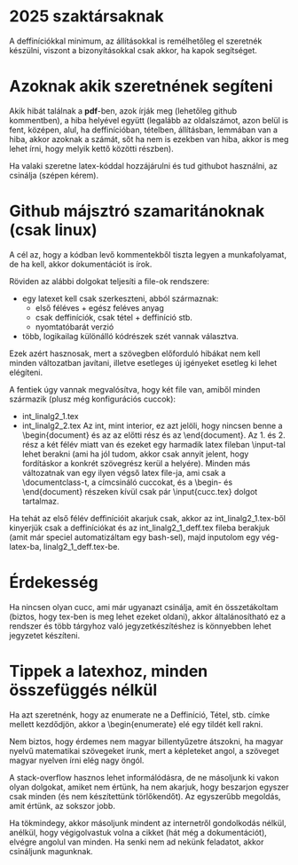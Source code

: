 # 2025 szaktársaknak

A deffiníciókkal minimum, az állításokkal is remélhetőleg el szeretnék
készülni, viszont a bizonyításokkal csak akkor, ha kapok segítséget.

# Azoknak akik szeretnének segíteni

Akik hibát találnak a **pdf**-ben, azok írják meg (lehetőleg github
kommentben), a hiba helyével együtt (legalább az oldalszámot, azon belül is
fent, középen, alul, ha deffinícióban, tételben, állításban, lemmában van a
hiba, akkor azoknak a számát, sőt ha nem is ezekben van hiba, akkor is meg
lehet írni, hogy melyik kettő közötti részben).

Ha valaki szeretne latex-kóddal hozzájárulni és tud githubot használni, az
csinálja (szépen kérem).

# Github májsztró szamaritánoknak (csak linux)

A cél az, hogy a kódban levő kommentekből tiszta legyen a munkafolyamat, de
ha kell, akkor dokumentációt is írok.

Röviden az alábbi dolgokat teljesíti a file-ok rendszere:
- egy latexet kell csak szerkeszteni, abból származnak:
	- első féléves + egész feléves anyag
	- csak deffiníciók, csak tétel + deffiníció stb.
	- nyomtatóbarát verzió
- több, logikailag különálló kódrészek szét vannak választva.

Ezek azért hasznosak, mert a szövegben előforduló hibákat nem kell minden
változatban javítani, illetve esetleges új igényeket esetleg ki lehet
elégíteni.

A fentiek úgy vannak megvalósítva, hogy két file van, amiből minden
származik (plusz még konfigurációs cuccok):
 - int_linalg2_1.tex
 - int_linalg2_2.tex
Az int, mint interior, ez azt jelöli, hogy nincsen benne a \begin{document}
és az az előtti rész és az \end{document}. Az 1. és 2. rész a két félév
miatt van és ezeket egy harmadik latex fileban \input-tal lehet berakni (ami
ha jól tudom, akkor csak annyit jelent, hogy fordításkor a konkrét
szövegrész kerül a helyére). Minden más változatnak van egy ilyen végső
latex file-ja, ami csak a \documentclass-t, a címcsináló cuccokat, és a
\begin- és \end{document} részeken kívül csak pár \input{cucc.tex} dolgot
tartalmaz.

Ha tehát az első félév deffinícióit akarjuk csak, akkor az
int_linalg2_1.tex-ből kinyerjük csak a deffiníciókat és az
int_linalg2_1_deff.tex fileba berakjuk (amit már speciel automatizáltam egy
bash-sel), majd inputolom egy vég-latex-ba, linalg2_1_deff.tex-be.

# Érdekesség

Ha nincsen olyan cucc, ami már ugyanazt csinálja, amit én összetákoltam
(biztos, hogy tex-ben is meg lehet ezeket oldani), akkor általánosítható ez
a rendszer és több tárgyhoz való jegyzetkészítéshez is könnyebben lehet
jegyzetet készíteni.

# Tippek a latexhoz, minden összefüggés nélkül

Ha azt szeretnénk, hogy az enumerate ne a Deffiníció, Tétel, stb. címke
mellett kezdődjön, akkor a \begin{enumerate} elé egy tildét kell rakni.

Nem biztos, hogy érdemes nem magyar billentyűzetre átszokni, ha magyar
nyelvű matematikai szövegeket írunk, mert a képleteket angol, a szöveget
magyar nyelven írni elég nagy öngól.

A stack-overflow hasznos lehet informálódásra, de ne másoljunk ki vakon
olyan dolgokat, amiket nem értünk, ha nem akarjuk, hogy beszarjon egyszer
csak minden (és nem készítettünk törlőkendőt). Az egyszerűbb megoldás, amit
értünk, az sokszor jobb.

Ha tökmindegy, akkor másoljunk mindent az internetről gondolkodás nélkül,
anélkül, hogy végigolvastuk volna a cikket (hát még a dokumentációt),
elvégre angolul van minden. Ha senki nem ad nekünk feladatot, akkor
csináljunk magunknak.

